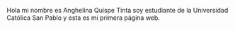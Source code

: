 Hola mi nombre es Anghelina Quispe Tinta soy estudiante de la Universidad Católica San Pablo y  esta es mi primera página  web.
